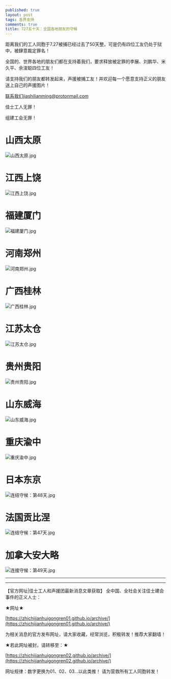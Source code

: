 ```yaml
---
published: true
layout: post
tags: 各界支持
comments: true
title: 727五十天：全国各地朋友的守候
---
```

<head>

距离我们的工人同胞于7.27被捕已经过去了50天整，可是仍有四位工友仍处于狱中，被肆意裁定罪名！

全国的、世界各地的朋友们都在支持着我们，要求释放被定罪的李展、刘鹏华、米久平、余浚聪四位工友！

请支持我们的朋友都转发起来，声援被捕工友！并欢迎每一个愿意支持正义的朋友送上自己的声援图片！

联系我们jiashilianming@protonmail.com

佳士工人无罪！

组建工会无罪！

</head>


# 山西太原

<img src="https://i.loli.net/2018/09/16/5b9e3792d95b3.jpg" alt="山西太原.jpg" title="山西太原.jpg" />

# 江西上饶

<img src="https://i.loli.net/2018/09/16/5b9e3786d2135.jpg" alt="江西上饶.jpg" title="江西上饶.jpg" />

# 福建厦门

<img src="https://i.loli.net/2018/09/16/5b9e378f14777.jpg" alt="福建厦门.jpg" title="福建厦门.jpg" />

# 河南郑州

<img src="https://i.loli.net/2018/09/16/5b9e37909c7e2.jpg" alt="河南郑州.jpg" title="河南郑州.jpg" />

# 广西桂林

<img src="https://i.loli.net/2018/09/16/5b9e379244d41.jpg" alt="广西桂林.jpg" title="广西桂林.jpg" />

# 江苏太仓

<img src="https://i.loli.net/2018/09/16/5b9e3793080bb.jpg" alt="江苏太仓.jpg" title="江苏太仓.jpg" />

# 贵州贵阳

<img src="https://i.loli.net/2018/09/16/5b9e379367e15.jpg" alt="贵州贵阳.jpg" title="贵州贵阳.jpg" />

# 山东威海

<img src="https://i.loli.net/2018/09/16/5b9e3793c943c.jpg" alt="山东威海.jpg" title="山东威海.jpg" />

# 重庆渝中

<img src="https://i.loli.net/2018/09/16/5b9e37bd46a20.jpg" alt="重庆渝中.jpg" title="重庆渝中.jpg" />

# 日本东京

<img src="https://i.loli.net/2018/09/16/5b9e37d8f33b8.jpg" alt="连结守候：第48天.jpg" title="连结守候：第48天.jpg" />

# 法国贡比涅

<img src="https://i.loli.net/2018/09/16/5b9e37db2f57b.jpg" alt="连结守候：第47天.jpg" title="连结守候：第47天.jpg" />

# 加拿大安大略

<img src="https://i.loli.net/2018/09/16/5b9e378312f8e.jpg" alt="连接守候：第49天.jpg" title="连接守候：第49天.jpg" />

---

---

【官方网址|佳士工人和声援团最新消息文章获取】
全中国、全社会关注佳士建会事件的正义人士：

★网址★

[https://zhichijianhuigongren01.github.io/archive/](https://zhichijianhuigongren01.github.io/archive/)

为相关消息的官方发布网址，请大家收藏，经常浏览，积极转发！推荐大家翻墙！

★若此网址被封，请转移至：★

[https://zhichijianhuigongren02.github.io/archive/](https://zhichijianhuigongren02.github.io/archive/)

网址规律：数字更换为01、02、03...以此类推！
请为营救所有工人同胞转发！
